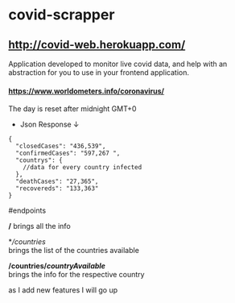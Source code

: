 # covid-scrapper



## http://covid-web.herokuapp.com/

Application developed to monitor live covid data, and help with an abstraction for you to use in your frontend application.

#### https://www.worldometers.info/coronavirus/

The day is reset after midnight GMT+0


* Json Response &downarrow;
````jsonp
{ 
  "closedCases": "436,539",
  "confirmedCases": "597,267 ",
  "countrys": {
    //data for every country infected
  },
  "deathCases": "27,365",
  "recovereds": "133,363"
}

````

#endpoints

**/**
brings all the info

**/countries* \
brings the list of the countries available

**/countries/_countryAvailable_** \
brings the info for the respective country 


as I add new features I will go up